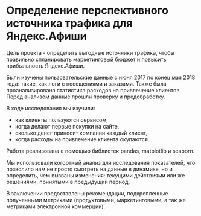 # Определение перспективного источника трафика для Яндекс.Афиши

Цель проекта - определить выгодные источники трафика, чтобы правильно спланировать маркетинговый бюджет и повысить прибыльность Яндекс.Афиши.

Были изучены пользовательские данные с июня 2017 по конец мая 2018 года: такие, как логи с посещениями и заказами. Также была проанализирована статистика расходов на привлечение клиентов. Перед анализом данные прошли проверку и предобработку.

В ходе исследования мы изучили:
* как клиенты пользуются сервисом,
* когда делают первые покупки на сайте,
* сколько денег приносит компании каждый клиент,
* когда расходы на привлечение клиента окупаются.

Работа реализована с помощью библиотек pandas, matplotlib и seaborn.

Мы использовали когортный анализ для исследования показателей, что позволило нам не просто смотреть на данные в динамике, но и определить, чем вызваны изменения: текущими действиями или же решениями, принятыми в предыдущий период. 

В заключении предоставлены рекомендации, подкрепленные полученными метриками (продуктовыми, маркетинговыми, а так же метриками электронной коммерции).
